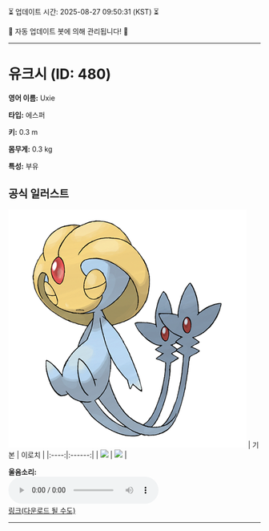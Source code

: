 
⏳ 업데이트 시간: 2025-08-27 09:50:31 (KST) ⏳

🤖 자동 업데이트 봇에 의해 관리됩니다! 🤖

---

# 유크시 (ID: 480)
**영어 이름:** Uxie

**타입:** 에스퍼

**키:** 0.3 m

**몸무게:** 0.3 kg

**특성:** 부유

## 공식 일러스트
![](https://raw.githubusercontent.com/PokeAPI/sprites/master/sprites/pokemon/other/official-artwork/480.png)
| 기본 | 이로치 |
|:----:|:------:|
| <img src="http://play.pokemonshowdown.com/sprites/ani/uxie.gif" width="200"> | <img src="http://play.pokemonshowdown.com/sprites/ani-shiny/uxie.gif" width="200"> |

**울음소리:**<br><audio controls src="https://raw.githubusercontent.com/PokeAPI/cries/main/cries/pokemon/latest/480.ogg"></audio><br> [링크(다운로드 될 수도)](https://raw.githubusercontent.com/PokeAPI/cries/main/cries/pokemon/latest/480.ogg)


---
